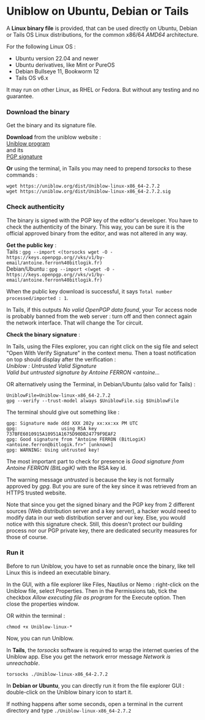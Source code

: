 # Uniblow on Ubuntu, Debian or Tails

A **Linux binary file** is provided, that can be used directly on Ubuntu, Debian or Tails OS Linux distributions, for the common x86/64 *AMD64* architecture.

For the following Linux OS :

* Ubuntu version 22.04 and newer
* Ubuntu derivatives, like Mint or PureOS
* Debian Bullseye 11, Bookworm 12
* Tails OS v6.x

It may run on other Linux, as RHEL or Fedora. But without any testing and no guarantee.

### Download the binary

Get the binary and its signature file.

**Download** from the uniblow website :  
[Uniblow program](https://uniblow.org/dist/Uniblow-linux-x86_64-2.7.2)  
 and its  
[PGP signature](https://uniblow.org/dist/Uniblow-linux-x86_64-2.7.2.sig)

**Or** using the terminal, in Tails you may need to prepend *torsocks* to these commands :

```
wget https://uniblow.org/dist/Uniblow-linux-x86_64-2.7.2
wget https://uniblow.org/dist/Uniblow-linux-x86_64-2.7.2.sig
```

### Check authenticity

The binary is signed with the PGP key of the editor's developer. You have to check the authenticity of the binary. This way, you can be sure it is the official approved binary from the editor, and was not altered in any way.

**Get the public key** :  
Tails   : `gpg --import <(torsocks wget -O - https://keys.openpgp.org//vks/v1/by-email/antoine.ferron%40bitlogik.fr)`  
Debian/Ubuntu : `gpg --import <(wget -O - https://keys.openpgp.org//vks/v1/by-email/antoine.ferron%40bitlogik.fr)`

When the public key download is successful, it says `Total number processed/imported : 1`.

In Tails, if this outputs *No valid OpenPGP data found*, your Tor access node is probably banned from the web server : turn off and then connect again the network interface. That will change the Tor circuit.

**Check the binary signature** :

In Tails, using the Files explorer, you can right click on the sig file and select "Open With Verify Signature" in the context menu. Then a toast notification on top should display after the verification :  
*Uniblow : Untrusted Valid Signature*  
*Valid but untrusted signature by Antoine FERRON <antoine...*

OR alternatively using the Terminal, in Debian/Ubuntu (also valid for Tails) :

```
UniblowFile=Uniblow-linux-x86_64-2.7.2
gpg --verify --trust-model always $UniblowFile.sig $UniblowFile
```

The terminal should give out something like :

```
gpg: Signature made ddd XXX 202y xx:xx:xx PM UTC
gpg:                using RSA key 737BFE6010915A10951A1675D90DB24779F9EAF2
gpg: Good signature from "Antoine FERRON (BitLogiK) <antoine.ferron@bitlogik.fr>" [unknown]
gpg: WARNING: Using untrusted key!
```

The most important part to check for presence is *Good signature from Antoine FERRON (BitLogiK)* with the RSA key id.

The warning message *untrusted* is because the key is not formally approved by *gpg*. But you are sure of the key since it was retrieved from an HTTPS trusted website.

Note that since you get the signed binary and the PGP key from 2 different sources (Web distribution server and a key server), a hacker would need to modify data in our web distribution server and our key. Else, you would notice with this signature check. Still, this doesn't protect our building process nor our PGP private key, there are dedicated security measures for those of course.

### Run it

Before to run Uniblow, you have to set as runnable once the binary, like tell Linux this is indeed an executable binary.

In the GUI, with a file explorer like Files, Nautilus or Nemo : right-click on the Uniblow file, select Properties. Then in the Permissions tab, tick the checkbox *Allow executing file as program* for the Execute option. Then close the properties window.

OR within the terminal :

```
chmod +x Uniblow-linux-*
```

Now, you can run Uniblow.

In **Tails**, the *torsocks* software is required to wrap the internet queries of the Uniblow app. Else you get the network error message *Network is unreachable*.

```
torsocks ./Uniblow-linux-x86_64-2.7.2
```

In **Debian or Ubuntu**, you can directly run it from the file explorer GUI : double-click on the Uniblow binary icon to start it.

If nothing happens after some seconds, open a terminal in the current directory and type `./Uniblow-linux-x86_64-2.7.2`
